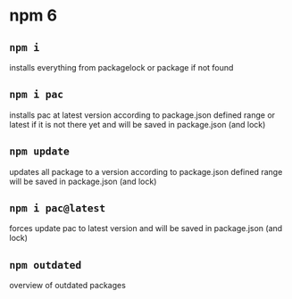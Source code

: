 # npm 6

## `npm i`

installs everything from packagelock or package if not found


## `npm i pac`

installs pac at latest version according to package.json defined range or latest if it is not there yet and will be saved in package.json (and lock)

## `npm update`

updates all package to a version according to package.json defined range will be saved in package.json (and lock)

## `npm i pac@latest`

forces update pac to latest version and will be saved in package.json (and lock)

## `npm outdated`

overview of outdated packages
